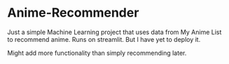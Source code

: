 # Anime-Recommender
Just a simple Machine Learning project that uses data from My Anime List to recommend anime.
Runs on streamlit. But I have yet to deploy it. 

Might add more functionality than simply recommending later.
